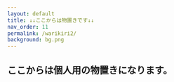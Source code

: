 ```yaml
---
layout: default
title: ↓↓ここからは物置きです↓↓
nav_order: 11
permalink: /warikiri2/
background: bg.png
---
```

 
## ここからは個人用の物置きになります。

